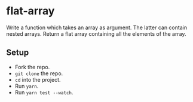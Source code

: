 # flat-array

Write a function which takes an array as argument. The latter can contain nested arrays.
Return a flat array containing all the elements of the array.

## Setup
- Fork the repo.
- `git clone` the repo.
- `cd` into the project.
- Run `yarn`.
- Run `yarn test --watch`.
